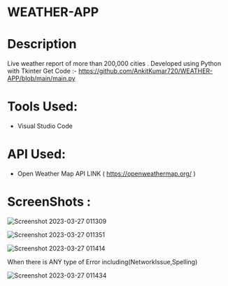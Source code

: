 # WEATHER-APP
# Description
Live weather report of more than 200,000 cities .
Developed using Python with Tkinter
Get Code :- https://github.com/AnkitKumar720/WEATHER-APP/blob/main/main.py

# Tools Used:
  * Visual Studio Code
 
# API Used:
  * Open Weather Map API
  LINK ( https://openweathermap.org/ )
# ScreenShots : 

![Screenshot 2023-03-27 011309](https://user-images.githubusercontent.com/110980113/227800502-107d98a0-6d95-42bc-bdd2-99dc1da3240b.png)

![Screenshot 2023-03-27 011351](https://user-images.githubusercontent.com/110980113/227800547-797f6785-6069-49f9-9f2c-81944516e8c3.png)

![Screenshot 2023-03-27 011414](https://user-images.githubusercontent.com/110980113/227800575-f29b5423-7814-4015-9699-a5c3b89f056e.png)

When there is ANY type of Error including(NetworkIssue,Spelling) 

![Screenshot 2023-03-27 011434](https://user-images.githubusercontent.com/110980113/227800584-8f5943f4-bca8-4044-8d90-eabc047e20a5.png)
